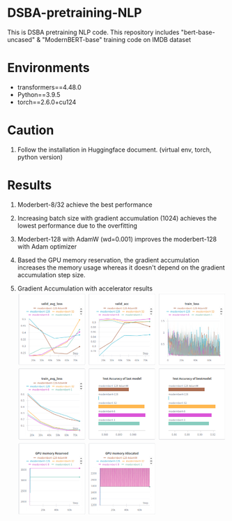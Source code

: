 # DSBA-pretraining-NLP
This is DSBA pretraining NLP code.
This repository includes "bert-base-uncased" & "ModernBERT-base" training code on IMDB dataset

# Environments
- transformers==4.48.0
- Python==3.9.5
- torch==2.6.0+cu124

# Caution
1. Follow the installation in Huggingface document. (virtual env, torch, python version)


# Results
1. Moderbert-8/32 achieve the best performance
2. Increasing batch size with gradient accumulation (1024) achieves the lowest performance due to the overfitting
3. Moderbert-128 with AdamW (wd=0.001) improves the moderbert-128 with Adam optimizer
4. Based the GPU memory reservation, the gradient accumulation increases the memory usage whereas it doesn't depend on the gradient accumulation step size.

1. Gradient Accumulation with accelerator results
![GA](./fig/accelerator_result.png)
